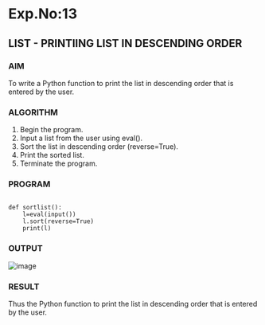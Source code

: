 # Exp.No:13
## LIST - PRINTIING LIST IN DESCENDING ORDER

### AIM  

To write a Python function to print the list in descending order that is entered by the user.

### ALGORITHM

1. Begin the program.  
2. Input a list from the user using eval().
3. Sort the list in descending order (reverse=True).
4. Print the sorted list.  
5. Terminate the program.

### PROGRAM

```

def sortlist():
    l=eval(input())
    l.sort(reverse=True)
    print(l)

```

### OUTPUT

![image](https://github.com/user-attachments/assets/c3af301b-5a71-4bc3-b9b1-0b1985fe1195)

### RESULT

Thus the Python function to print the list in descending order that is entered by the user.
